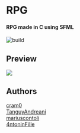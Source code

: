 # RPG
#### RPG made in C using SFML
![build](https://github.com/TanguyAndreani/zelda/workflows/build/badge.svg)

## Preview
![](https://s6.gifyu.com/images/Zelda_introfe7a78be38ce9f2a.gif)

## Authors

[cram0](https://github.com/cram0)<br>
[TanguyAndreani](https://github.com/TanguyAndreani)<br>
[mariuscontoli](https://github.com/mariuscontoli)<br>
[4ntoninFille](https://github.com/4ntoninFille)<br>
